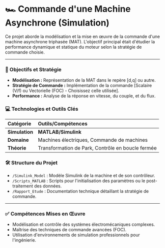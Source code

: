 # 🏎️ Commande d'une Machine Asynchrone (Simulation)

Ce projet aborde la modélisation et la mise en œuvre de la commande d'une machine asynchrone triphasée (MAT). L'objectif principal était d'étudier la performance dynamique et statique du moteur selon la stratégie de commande choisie.

---

### 🎯 Objectifs et Stratégie

* **Modélisation :** Représentation de la MAT dans le repère [d,q] ou autre.
* **Stratégie de Commande :** Implémentation de la commande [Scalaire (V/f) ou Vectorielle (FOC) - Choisissez celle utilisée].
* **Performance :** Analyse de la réponse en vitesse, du couple, et du flux.

### 💻 Technologies et Outils Clés

| Catégorie | Outils/Compétences |
| :--- | :--- |
| **Simulation** | **MATLAB/Simulink** |
| **Domaine** | Machines électriques, Commande de machines |
| **Théorie** | Transformation de Park, Contrôle en boucle fermée |

### 🛠️ Structure du Projet

* `/Simulink_Model` : Modèle Simulink de la machine et de son contrôleur.
* `/Scripts_MATLAB` : Scripts pour l'initialisation des paramètres ou le post-traitement des données.
* `/Rapport_Etude` : Documentation technique détaillant la stratégie de commande.

---

### ✅ Compétences Mises en Œuvre

* Modélisation et contrôle des systèmes électromécaniques complexes.
* Maîtrise des techniques de commande avancées (FOC).
* Utilisation d'environnements de simulation professionnels pour l'ingénierie.
